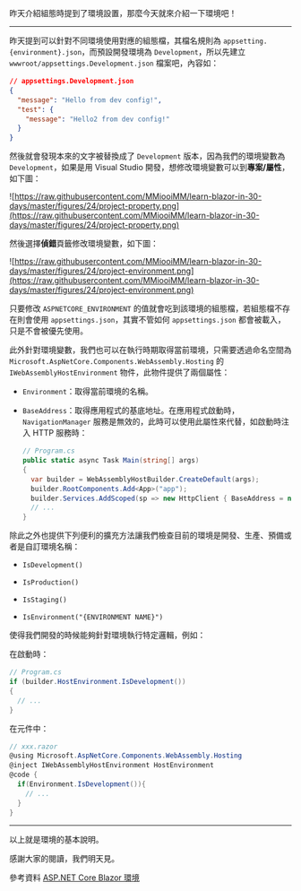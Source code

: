 昨天介紹組態時提到了環境設置，那麼今天就來介紹一下環境吧！

---

昨天提到可以針對不同環境使用對應的組態檔，其檔名規則為 `appsetting.{environment}.json`，而預設開發環境為 `Development`，所以先建立 `wwwroot/appsettings.Development.json` 檔案吧，內容如：

```json
// appsettings.Development.json
{
  "message": "Hello from dev config!",
  "test": {
    "message": "Hello2 from dev config!"
  }
}
```

然後就會發現本來的文字被替換成了 `Development` 版本，因為我們的環境變數為 `Development`，如果是用 Visual Studio 開發，想修改環境變數可以到**專案/屬性**，如下圖：

![https://raw.githubusercontent.com/MMiooiMM/learn-blazor-in-30-days/master/figures/24/project-property.png](https://raw.githubusercontent.com/MMiooiMM/learn-blazor-in-30-days/master/figures/24/project-property.png)

然後選擇**偵錯**頁籤修改環境變數，如下圖：

![https://raw.githubusercontent.com/MMiooiMM/learn-blazor-in-30-days/master/figures/24/project-environment.png](https://raw.githubusercontent.com/MMiooiMM/learn-blazor-in-30-days/master/figures/24/project-environment.png)

只要修改 `ASPNETCORE_ENVIRONMENT` 的值就會吃到該環境的組態檔，若組態檔不存在則會使用 `appsettings.json`，其實不管如何 `appsettings.json` 都會被載入，只是不會被優先使用。

此外針對環境變數，我們也可以在執行時期取得當前環境，只需要透過命名空間為 `Microsoft.AspNetCore.Components.WebAssembly.Hosting` 的 `IWebAssemblyHostEnvironment` 物件，此物件提供了兩個屬性：

* `Environment`：取得當前環境的名稱。

* `BaseAddress`：取得應用程式的基底地址。在應用程式啟動時，`NavigationManager` 服務是無效的，此時可以使用此屬性來代替，如啟動時注入 HTTP 服務時：

  ```csharp
  // Program.cs
  public static async Task Main(string[] args)
  {
    var builder = WebAssemblyHostBuilder.CreateDefault(args);
    builder.RootComponents.Add<App>("app");
    builder.Services.AddScoped(sp => new HttpClient { BaseAddress = new Uri(builder.HostEnvironment.BaseAddress) });
    // ...
  }
  ```

除此之外也提供下列便利的擴充方法讓我們檢查目前的環境是開發、生產、預備或者是自訂環境名稱：

* `IsDevelopment()`

* `IsProduction()`

* `IsStaging()`

* `IsEnvironment("{ENVIRONMENT NAME}")`

使得我們開發的時候能夠針對環境執行特定邏輯，例如：

在啟動時：
```csharp
// Program.cs
if (builder.HostEnvironment.IsDevelopment())
{
  // ...
}
```

在元件中：
```csharp
// xxx.razor
@using Microsoft.AspNetCore.Components.WebAssembly.Hosting
@inject IWebAssemblyHostEnvironment HostEnvironment
@code {
  if(Environment.IsDevelopment()){
    // ...
  }
}
```

---

以上就是環境的基本說明。

感謝大家的閱讀，我們明天見。

參考資料
[ASP.NET Core Blazor 環境]

[ASP.NET Core Blazor 環境]: https://docs.microsoft.com/zh-tw/aspnet/core/blazor/fundamentals/environments?view=aspnetcore-3.1